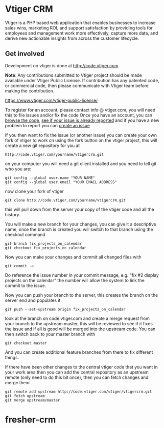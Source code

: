 Vtiger CRM
==========

Vtiger is a PHP based web application that enables businesses to increase sales wins, marketing ROI, and support satisfaction by providing tools for employees and management work more effectively, capture more data, and derive new actionable insights from across the customer lifecycle.

Get involved
------------

Development on vtiger is done at http://code.vtiger.com

**Note**: Any contributions submitted to Vtiger project should be made available under Vtiger Public License. 
If contribution has any patented code, or commercial code, then please communicate with Vtiger team before making the contribution.

https://www.vtiger.com/vtiger-public-license/

To register for an account, please contact info @ vtiger.com, you will need this to file issues and/or fix the code
Once you have an account, you can [browse the code](http://code.vtiger.com/vtiger/vtigercrm/tree/master),
[see if your issue is already reported](http://code.vtiger.com/vtiger/vtigercrm/issues) and if you have a new problem
to report you can [create an issue](http://code.vtiger.com/vtiger/vtigercrm/issues/new?issue)

If you then want to fix the issue (or another issue) you can create your own fork of vtiger to work on using the
fork button on the vtiger project, this will create a new git repository for you at
    
    http://code.vtiger.com/yourname/vtigercrm.git

on your computer you will need a git client installed and you need to tell git who you are:

    git config --global user.name "YOUR NAME"
    git config --global user.email "YOUR EMAIL ADDRESS"

now clone your fork of vtiger

    git clone http://code.vtiger.com/yourname/vtigercrm.git

this will pull down from the server your copy of the vtiger code and all the history.

You will make a new branch for your changes, you can give it a descriptive name, once the branch is created
you will switch to that branch using the checkout command

    git branch fix_projects_on_calendar
    git checkout fix_projects_on_calendar

Now you can make your changes and commit all changed files with

    git commit -a

Do reference the issue number in your commit message, e.g. "fix #2 display projects on the calendar" the number will
allow the system to link the commit to the issue.

Now you can push your branch to the server, this creates the branch on the server end and populates it

    git push --set-upstream origin fix_projects_on_calendar

look at the branch on code.vtiger.com and create a merge request from your branch
to the upstream master, this will be reviewed to see if it fixes the 
issue and if all is good will be merged into the upstream code.
You can then switch back to your master branch with

    git checkout master

And you can create additional feature branches from there to fix different things.

If there have been other changes to the central vtiger code that you want in your work area then you can add the central
repository as an upstream remote (only need to do this bit once), then you can fetch changes and merge them

    git remote add upstream http://code.vtiger.com/vtiger/vtigercrm.git
    git fetch upstream
    git merge upstream/master

# fresher-crm
